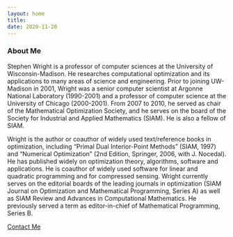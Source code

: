 ```yaml
---
layout: home
title:
date: 2020-11-20
---
```

### About Me
Stephen Wright is a professor of computer sciences at the University of Wisconsin-Madison. He researches computational optimization and its applications to many areas of science and engineering. Prior to joining UW-Madison in 2001, Wright was a senior computer scientist at Argonne National Laboratory (1990-2001) and a professor of computer science at the University of Chicago (2000-2001). From 2007 to 2010, he served as chair of the Mathematical Optimization Society, and he serves on the board of the Society for Industrial and Applied Mathematics (SIAM). He is also a fellow of SIAM.

Wright is the author or coauthor of widely used text/reference books in optimization, including “Primal Dual Interior-Point Methods” (SIAM, 1997) and “Numerical Optimization” (2nd Edition, Springer, 2006, with J. Nocedal). He has published widely on optimization theory, algorithms, software and applications. He is coauthor of widely used software for linear and quadratic programming and for compressed sensing. Wright currently serves on the editorial boards of the leading journals in optimization (SIAM Journal on Optimization and Mathematical Programming, Series A) as well as SIAM Review and Advances in Computational Mathematics. He previously served a term as editor-in-chief of Mathematical Programming, Series B.


<a href="/contact.html" class="highlighted">Contact Me</a>
